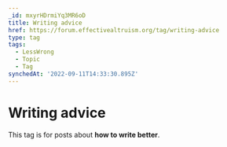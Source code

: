 ```yaml
---
_id: mxyrHDrmiYq3MR6oD
title: Writing advice
href: https://forum.effectivealtruism.org/tag/writing-advice
type: tag
tags:
  - LessWrong
  - Topic
  - Tag
synchedAt: '2022-09-11T14:33:30.895Z'
---
```

# Writing advice

This tag is for posts about **how to write better**.